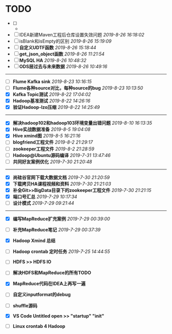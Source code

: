
# TODO

* [ ] -
* [ ] IDEA新建Maven工程后仓库设置失效问题 *2019-8-26 16:18:02*
* [ ] isBlank和isEmpty的区别 *2019-8-26 15:19:09*
* [ ] **自定义UDTF函数** *2019-8-26 15:18:44*
* [ ] **get_json_object函数** *2019-8-26 11:21:54*
* [ ] **MySQL HA** *2019-8-26 10:48:32*
* [ ] **ODS层过去与未来数据** *2019-8-26 10:49:16*

---

* [ ] **Flume Kafka sink** *2019-8-23 10:16:15*
* [ ] **Flume各种source对比，每种source的bug** *2019-8-23 10:13:50*
* [x] **Kafka Topic测试** *2019-8-22 17:04:02*
* [x] **Hadoop基准测试** *2019-8-22 14:26:16*
* [x] **验证Hadoop-lzo压缩** *2019-8-22 14:25:49*

---

* [x] **解决hadoop102和hadoop103环境变量出错问题** *2019-8-10 16:13:35*
* [x] **Hive实战数据准备** *2019-8-5 19:04:08*
* [x] **Hive xmind图** *2019-8-5 16:21:16*
* [ ] **blogfriend工程文件** *2019-8-2 21:29:17*
* [ ] **zookeeper工程文件** *2019-8-2 21:28:59*
* [ ] **Hadoop@Ubuntu源码编译** *2019-7-31 13:47:46*
* [ ] **共同好友案例优化** *2019-7-30 21:20:48*

---

* [x] **尚硅谷官网下载大数据文档** *2019-7-30 21:20:59*
* [x] **下载拷贝HA课程视频和资料** *2019-7-30 21:21:03*
* [x] **补全Git>>BigData目录下的zookeeper工程文件** *2019-7-30 21:21:15*
* [x] **端口号汇总** *2019-7-29 10:17:34*
* [ ] **设计模式** *2019-7-29 09:21:44*

---

* [x] **编写MapReduce扩充案例** *2019-7-29 00:39:00*
* [ ] **补充MapReduce笔记** *2019-7-29 00:37:39*
* [x] **Hadoop Xmind 总结**
* [ ] **Hadoop crontab 定时任务** *2019-7-25 14:44:55*
* [ ] **HDFS >> HDFS IO**
* [ ] **解决HDFS和MapReduce的所有TODO**
* [x] **MapReduce代码在IDEA上再写一遍**
* [ ] **自定义inputformat的debug**
* [ ] **shuffle源码**
* [x] **VS Code Untitled open >> "startup" "init"**
* [ ] **Linux crontab 4 Hadoop**

